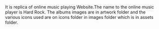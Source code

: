 It is replica of online music playing Website.The name to the online music player is Hard Rock.
The albums images are in artwork folder and the various icons used are on icons folder in images folder which is in assets folder.